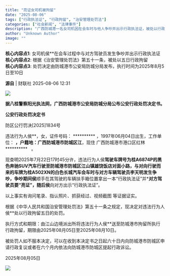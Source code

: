 ```yaml
---
title: "亮证女司机被拘留"
date: "2025-08-06"
tags: ["行政执法证", "行政拘留", "治安管理处罚法"]
categories: ["社会新闻", "法律事件"]
description: "广西防城港一名女司机因在会车时与他人争吵并出示行政执法证，被处以行政拘留五日。"
author: "Unknown Author"
image: ""
---
```


**核心内容点1**: 女司机侯**在会车过程中与对方驾驶员发生争吵并出示行政执法证  
**核心内容点2**: 根据《治安管理处罚法》第五十一条，被处以五日行政拘留  
**核心内容点3**: 处罚决定由防城港市公安局防城分局发布，执行时间为2025年8月5日至10日
 
**源自** | 财联社   2025-08-06 12:31  
  
![](https://ai.programnotes.cn/img/ai/09ea9a84cf9616de98e5e95cdbbe1d2c.gif)  
  
**据八桂警察阳光执法网，广西防城港市公安局防城分局公布公安行政处罚决定书。**  
  
**公安行政处罚决定书**  
  
防区公行罚决[2025]1834号  
  
违法行为人侯**，女，证件号码： ********** ，1997年06月04日出生，工作单位： **********，户籍地：广西防城港市防城区江**********，现住 广西防城港市港口区红林**********   。  
  
现查明2025年7月22日17时45分许，违法行为人侯**驾驶车牌号为桂A6874P的黑色奔驰SUV汽车行驶至防城港市防城区江山镇雄饶饭店对面小路，与对向行驶而来的车牌为桂A502XN的白色长城汽车会车时与对方车辆驾驶员李天明发生争吵，争吵期间侯**顺手在其驾驶的车辆扶手箱位置拿出一本“行政执法证”并***对方驾驶员要“亮证”，随后侯**向对方出示“行政执法证”。  
  
以上事实有询问笔录、指认照片、抓获经过、视频截图 等证据证实。  
  
根据《中华人民共和国治安管理处罚法》第五十一条之规定，现决定对违法行为人侯**处以行政拘留五日的处罚。     
  
执行方式和期限：由江山边境派出所将违法行为人侯**送至防城港市拘留所执行行政拘留，期限由2025年08月05日至2025年08月10日。       
  
被处罚人如不服本决定，可以在收到本决定书之日起六十日内向防城港市防城区申请行政复议或者在六个月内依法向防城港市防城区提起行政诉讼。  
  
2025年08月05日  

![](https://ai.programnotes.cn/img/ai/f128ab53b8f632cfc13436cfddcc80c3.png)  